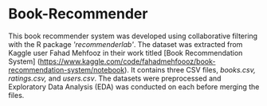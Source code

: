 # Book-Recommender

This book recommender system was developed using collaborative filtering with the R package _'recommenderlab'_. The dataset was extracted from Kaggle user Fahad Mehfooz in their work titled [Book Recommendation System] (https://www.kaggle.com/code/fahadmehfoooz/book-recommendation-system/notebook). It contains three CSV files, _books.csv, ratings.csv,_ and _users.csv_. The datasets were preprocessed and Exploratory Data Analysis (EDA) was conducted on each before merging the files.
